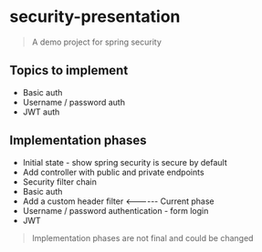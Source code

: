 # security-presentation

> A demo project for spring security

## Topics to implement

- Basic auth
- Username / password auth
- JWT auth

## Implementation phases

- Initial state - show spring security is secure by default
- Add controller with public and private endpoints
- Security filter chain
- Basic auth
- Add a custom header filter <------ Current phase
- Username / password authentication - form login
- JWT

> Implementation phases are not final and could be changed